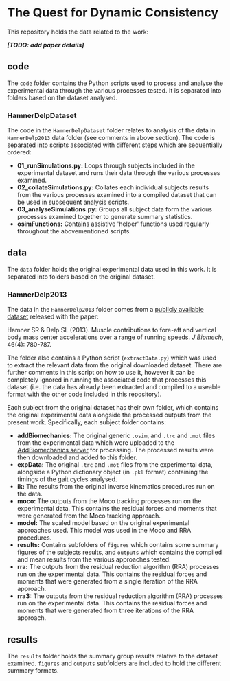 # The Quest for Dynamic Consistency

This repository holds the data related to the work:

***[TODO: add paper details]***

## code

The `code` folder contains the Python scripts used to process and analyse the experimental data through the various processes tested. It is separated into folders based on the dataset analysed.

### HamnerDelpDataset

The code in the `HamnerDelpDataset` folder relates to analysis of the data in `HamnerDelp2013` data folder (see comments in above section). The code is separated into scripts associated with different steps which are sequentially ordered:

- **01_runSimulations.py:** Loops through subjects included in the experimental dataset and runs their data through the various processes examined. 
- **02_collateSimulations.py:** Collates each individual subjects results from the various processes examined into a compiled dataset that can be used in subsequent analysis scripts.
- **03_analyseSimulations.py:** Groups all subject data form the various processes examined together to generate summary statistics.
- **osimFunctions:** Contains assistive 'helper' functions used regularly throughout the abovementioned scripts.

## data

The `data` folder holds the original experimental data used in this work. It is separated into folders based on the original dataset.

### HamnerDelp2013

The data in the `HamnerDelp2013` folder comes from a [publicly available dataset](https://simtk.org/projects/nmbl_running) released with the paper:

Hamner SR & Delp SL (2013). Muscle contributions to fore-aft and vertical body mass center accelerations over a range of running speeds. *J Biomech*, 46(4): 780-787. 

The folder also contains a Python script (`extractData.py`) which was used to extract the relevant data from the original downloaded dataset. There are further comments in this script on how to use it, however it can be completely ignored in running the associated code that processes this dataset (i.e. the data has already been extracted and compiled to a useable format with the other code included in this repository).

Each subject from the original dataset has their own folder, which contains the original experimental data alongside the processed outputs from the present work. Specifically, each subject folder contains:

- **addBiomechanics:** The original generic `.osim`, and `.trc` and `.mot` files from the experimental data which were uploaded to the [AddBiomechanics server](https://addbiomechanics.org/) for processing. The processed results were then downloaded and added to this folder.
- **expData:** The original `.trc` and `.mot` files from the experimental data, alongside a Python dictionary object (in `.pkl` format) containing the timings of the gait cycles analysed.
- **ik:** The results from the original inverse kinematics procedures run on the data.
- **moco:** The outputs from the Moco tracking processes run on the experimental data. This contains the residual forces and moments that were generated from the Moco tracking approach.
- **model:** The scaled model based on the original experimental approaches used. This model was used in the Moco and RRA procedures. 
- **results:** Contains subfolders of `figures` which contains some summary figures of the subjects results, and `outputs` which contains the compiled and mean results from the various approaches tested.
- **rra:** The outputs from the residual reduction algorithm (RRA) processes run on the experimental data. This contains the residual forces and moments that were generated from a single iteration of the RRA approach.
- **rra3:** The outputs from the residual reduction algorithm (RRA) processes run on the experimental data. This contains the residual forces and moments that were generated from three iterations of the RRA approach.

## results

The `results` folder holds the summary group results relative to the dataset examined. `figures` and `outputs` subfolders are included to hold the different summary formats.